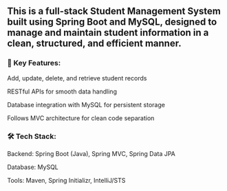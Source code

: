 ## This is a full-stack Student Management System built using Spring Boot and MySQL, designed to manage and maintain student information in a clean, structured, and efficient manner.

### 🧩 Key Features:
Add, update, delete, and retrieve student records

RESTful APIs for smooth data handling

Database integration with MySQL for persistent storage

Follows MVC architecture for clean code separation

### 🛠️ Tech Stack:
Backend: Spring Boot (Java), Spring MVC, Spring Data JPA

Database: MySQL

Tools: Maven, Spring Initializr, IntelliJ/STS
